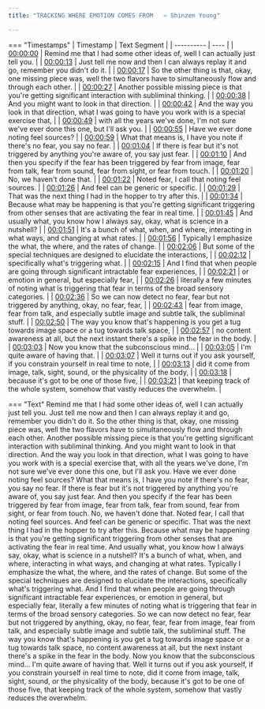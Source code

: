 ```yaml
---
title: "TRACKING WHERE EMOTION COMES FROM   ~ Shinzen Young"

---
```

=== "Timestamps"
    | Timestamp | Text Segment |
    | ---------- | ----  |
    | [00:00:00](https://www.youtube.com/watch?v=VGQC_ifSIMc&t=0) |  Remind me that I had some other ideas of, well I can actually just tell you. |
    | [00:00:13](https://www.youtube.com/watch?v=VGQC_ifSIMc&t=13) |  Just tell me now and then I can always replay it and go, remember you didn't do it. |
    | [00:00:17](https://www.youtube.com/watch?v=VGQC_ifSIMc&t=17) |  So the other thing is that, okay, one missing piece was, well the two flavors have to simultaneously flow and through each other. |
    | [00:00:27](https://www.youtube.com/watch?v=VGQC_ifSIMc&t=27) |  Another possible missing piece is that you're getting significant interaction with subliminal thinking. |
    | [00:00:38](https://www.youtube.com/watch?v=VGQC_ifSIMc&t=38) |  And you might want to look in that direction. |
    | [00:00:42](https://www.youtube.com/watch?v=VGQC_ifSIMc&t=42) |  And the way you look in that direction, what I was going to have you work with is a special exercise that, |
    | [00:00:49](https://www.youtube.com/watch?v=VGQC_ifSIMc&t=49) |  with all the years we've done, I'm not sure we've ever done this one, but I'll ask you. |
    | [00:00:55](https://www.youtube.com/watch?v=VGQC_ifSIMc&t=55) |  Have we ever done noting feel sources? |
    | [00:00:59](https://www.youtube.com/watch?v=VGQC_ifSIMc&t=59) |  What that means is, I have you note if there's no fear, you say no fear. |
    | [00:01:04](https://www.youtube.com/watch?v=VGQC_ifSIMc&t=64) |  If there is fear but it's not triggered by anything you're aware of, you say just fear. |
    | [00:01:10](https://www.youtube.com/watch?v=VGQC_ifSIMc&t=70) |  And then you specify if the fear has been triggered by fear from image, fear from talk, fear from sound, fear from sight, or fear from touch. |
    | [00:01:20](https://www.youtube.com/watch?v=VGQC_ifSIMc&t=80) |  No, we haven't done that. |
    | [00:01:22](https://www.youtube.com/watch?v=VGQC_ifSIMc&t=82) |  Noted fear, I call that noting feel sources. |
    | [00:01:26](https://www.youtube.com/watch?v=VGQC_ifSIMc&t=86) |  And feel can be generic or specific. |
    | [00:01:29](https://www.youtube.com/watch?v=VGQC_ifSIMc&t=89) |  That was the next thing I had in the hopper to try after this. |
    | [00:01:34](https://www.youtube.com/watch?v=VGQC_ifSIMc&t=94) |  Because what may be happening is that you're getting significant triggering from other senses that are activating the fear in real time. |
    | [00:01:45](https://www.youtube.com/watch?v=VGQC_ifSIMc&t=105) |  And usually what, you know how I always say, okay, what is science in a nutshell? |
    | [00:01:51](https://www.youtube.com/watch?v=VGQC_ifSIMc&t=111) |  It's a bunch of what, when, and where, interacting in what ways, and changing at what rates. |
    | [00:01:56](https://www.youtube.com/watch?v=VGQC_ifSIMc&t=116) |  Typically I emphasize the what, the where, and the rates of change. |
    | [00:02:06](https://www.youtube.com/watch?v=VGQC_ifSIMc&t=126) |  But some of the special techniques are designed to elucidate the interactions, |
    | [00:02:12](https://www.youtube.com/watch?v=VGQC_ifSIMc&t=132) |  specifically what's triggering what. |
    | [00:02:15](https://www.youtube.com/watch?v=VGQC_ifSIMc&t=135) |  And I find that when people are going through significant intractable fear experiences, |
    | [00:02:21](https://www.youtube.com/watch?v=VGQC_ifSIMc&t=141) |  or emotion in general, but especially fear, |
    | [00:02:26](https://www.youtube.com/watch?v=VGQC_ifSIMc&t=146) |  literally a few minutes of noting what is triggering that fear in terms of the broad sensory categories. |
    | [00:02:36](https://www.youtube.com/watch?v=VGQC_ifSIMc&t=156) |  So we can now detect no fear, fear but not triggered by anything, okay, no fear, fear, |
    | [00:02:43](https://www.youtube.com/watch?v=VGQC_ifSIMc&t=163) |  fear from image, fear from talk, and especially subtle image and subtle talk, the subliminal stuff. |
    | [00:02:50](https://www.youtube.com/watch?v=VGQC_ifSIMc&t=170) |  The way you know that's happening is you get a tug towards image space or a tug towards talk space, |
    | [00:02:57](https://www.youtube.com/watch?v=VGQC_ifSIMc&t=177) |  no content awareness at all, but the next instant there's a spike in the fear in the body. |
    | [00:03:03](https://www.youtube.com/watch?v=VGQC_ifSIMc&t=183) |  Now you know that the subconscious mind... |
    | [00:03:05](https://www.youtube.com/watch?v=VGQC_ifSIMc&t=185) |  I'm quite aware of having that. |
    | [00:03:07](https://www.youtube.com/watch?v=VGQC_ifSIMc&t=187) |  Well it turns out if you ask yourself, if you constrain yourself in real time to note, |
    | [00:03:13](https://www.youtube.com/watch?v=VGQC_ifSIMc&t=193) |  did it come from image, talk, sight, sound, or the physicality of the body, |
    | [00:03:18](https://www.youtube.com/watch?v=VGQC_ifSIMc&t=198) |  because it's got to be one of those five, |
    | [00:03:21](https://www.youtube.com/watch?v=VGQC_ifSIMc&t=201) |  that keeping track of the whole system, somehow that vastly reduces the overwhelm. |

=== "Text"
     Remind me that I had some other ideas of, well I can actually just tell you. Just tell me now and then I can always replay it and go, remember you didn't do it. So the other thing is that, okay, one missing piece was, well the two flavors have to simultaneously flow and through each other. Another possible missing piece is that you're getting significant interaction with subliminal thinking. And you might want to look in that direction. And the way you look in that direction, what I was going to have you work with is a special exercise that, with all the years we've done, I'm not sure we've ever done this one, but I'll ask you. Have we ever done noting feel sources? What that means is, I have you note if there's no fear, you say no fear. If there is fear but it's not triggered by anything you're aware of, you say just fear. And then you specify if the fear has been triggered by fear from image, fear from talk, fear from sound, fear from sight, or fear from touch. No, we haven't done that. Noted fear, I call that noting feel sources. And feel can be generic or specific. That was the next thing I had in the hopper to try after this. Because what may be happening is that you're getting significant triggering from other senses that are activating the fear in real time. And usually what, you know how I always say, okay, what is science in a nutshell? It's a bunch of what, when, and where, interacting in what ways, and changing at what rates. Typically I emphasize the what, the where, and the rates of change. But some of the special techniques are designed to elucidate the interactions, specifically what's triggering what. And I find that when people are going through significant intractable fear experiences, or emotion in general, but especially fear, literally a few minutes of noting what is triggering that fear in terms of the broad sensory categories. So we can now detect no fear, fear but not triggered by anything, okay, no fear, fear, fear from image, fear from talk, and especially subtle image and subtle talk, the subliminal stuff. The way you know that's happening is you get a tug towards image space or a tug towards talk space, no content awareness at all, but the next instant there's a spike in the fear in the body. Now you know that the subconscious mind... I'm quite aware of having that. Well it turns out if you ask yourself, if you constrain yourself in real time to note, did it come from image, talk, sight, sound, or the physicality of the body, because it's got to be one of those five, that keeping track of the whole system, somehow that vastly reduces the overwhelm.